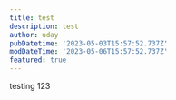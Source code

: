 ```yaml
---
title: test
description: test
author: uday
pubDatetime: '2023-05-03T15:57:52.737Z'
modDateTime: '2023-05-06T15:57:52.737Z'
featured: true
---
```


testing 123
